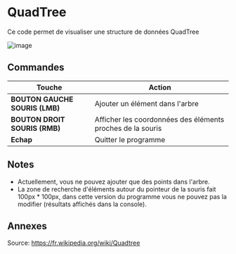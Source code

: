 # QuadTree
  
  Ce code permet de visualiser une structure de données QuadTree

  ![image](https://user-images.githubusercontent.com/61056605/116700684-57b50800-a9c7-11eb-8bd9-20a1c95000c9.png)

## Commandes

| **Touche** | **Action** |
|------|------|
|**BOUTON GAUCHE SOURIS (LMB)**| Ajouter un élément dans l'arbre |
|**BOUTON DROIT SOURIS (RMB)**| Afficher les coordonnées des éléments proches de la souris |
|**Echap**|Quitter le programme|

## Notes
- Actuellement, vous ne pouvez ajouter que des points dans l'arbre.
- La zone de recherche d'éléments autour du pointeur de la souris fait 100px * 100px, dans cette version du programme vous ne pouvez pas la modifier (résultats affichés dans la console).

## Annexes
  Source: https://fr.wikipedia.org/wiki/Quadtree
